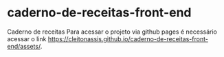 # caderno-de-receitas-front-end
Caderno de receitas
Para acessar o projeto via github pages é necessário acessar o link https://cleitonassis.github.io/caderno-de-receitas-front-end/assets/.
